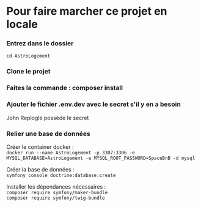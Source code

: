 # Pour faire marcher ce projet en locale

### Entrez dans le dossier
```cd AstroLogement```

### Clone le projet

### Faites la commande : composer install

### Ajouter le fichier .env.dev avec le secret s'il y en a besoin
John Replogle possède le secret

### Relier une base de données
Créer le container docker :  
```docker run --name AstroLogement -p 3307:3306 -e MYSQL_DATABASE=AstroLogement -e MYSQL_ROOT_PASSWORD=SpaceBnB -d mysql```


Créer la base de données :  
```symfony console doctrine:database:create```


Installer les dépendances nécessaires :  
```composer require symfony/maker-bundle```  
```composer require symfony/twig-bundle```
